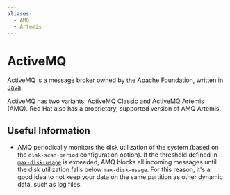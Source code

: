 ```yaml
---
aliases:
  - AMQ
  - Artemis
---
```


# ActiveMQ

ActiveMQ is a message broker owned by the Apache Foundation, written in
[Java](programming/languages/java.md).

ActiveMQ has two variants: ActiveMQ Classic and ActiveMQ Artemis (AMQ). Red Hat
also has a proprietary, supported version of AMQ Artemis.

## Useful Information

- AMQ periodically monitors the disk utilization of the system (based on the
  `disk-scan-period` configuration option). If the threshold defined in
  [`max-disk-usage`](https://activemq.apache.org/components/artemis/documentation/1.4.0/paging.html#max-disk-usage)
  is exceeded, AMQ blocks all incoming messages until the disk utilization falls
  below `max-disk-usage`. For this reason, it's a good idea to not keep your
  data on the same partition as other dynamic data, such as log files.
